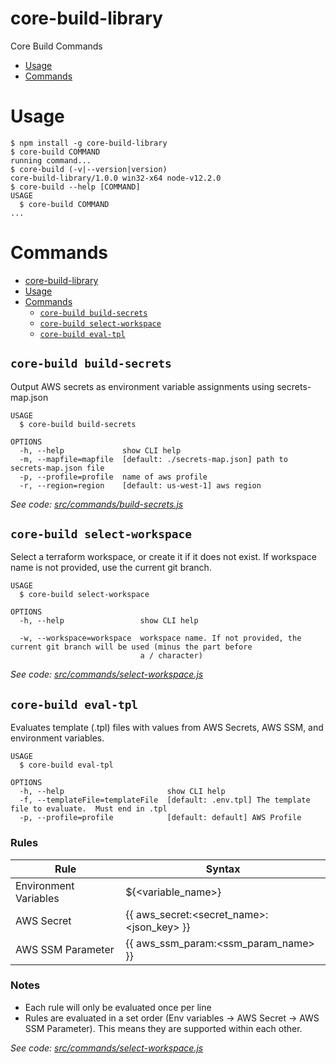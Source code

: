 core-build-library
==================

Core Build Commands

<!-- toc -->
* [Usage](#usage)
* [Commands](#commands)
<!-- tocstop -->
# Usage
<!-- usage -->
```sh-session
$ npm install -g core-build-library
$ core-build COMMAND
running command...
$ core-build (-v|--version|version)
core-build-library/1.0.0 win32-x64 node-v12.2.0
$ core-build --help [COMMAND]
USAGE
  $ core-build COMMAND
...
```
<!-- usagestop -->
# Commands

- [core-build-library](#core-build-library)
- [Usage](#usage)
- [Commands](#commands)
  - [`core-build build-secrets`](#core-build-build-secrets)
  - [`core-build select-workspace`](#core-build-select-workspace)
  - [`core-build eval-tpl`](#core-build-eval-tpl)

## `core-build build-secrets`

Output AWS secrets as environment variable assignments using secrets-map.json

```
USAGE
  $ core-build build-secrets

OPTIONS
  -h, --help             show CLI help
  -m, --mapfile=mapfile  [default: ./secrets-map.json] path to secrets-map.json file
  -p, --profile=profile  name of aws profile
  -r, --region=region    [default: us-west-1] aws region
```

_See code: [src/commands/build-secrets.js](https://github.com/opensesame/core-build-library/blob/v1.0.0/src/commands/build-secrets.js)_

## `core-build select-workspace`

Select a terraform workspace, or create it if it does not exist. If workspace name is not provided, use the current git branch.

```
USAGE
  $ core-build select-workspace

OPTIONS
  -h, --help                 show CLI help

  -w, --workspace=workspace  workspace name. If not provided, the current git branch will be used (minus the part before
                             a / character)
```

_See code: [src/commands/select-workspace.js](https://github.com/opensesame/core-build-library/blob/v1.0.0/src/commands/select-workspace.js)_
<!-- commandsstop -->

## `core-build eval-tpl`

Evaluates template (.tpl) files with values from AWS Secrets, AWS SSM, and environment variables.
```
USAGE
  $ core-build eval-tpl

OPTIONS
  -h, --help                       show CLI help
  -f, --templateFile=templateFile  [default: .env.tpl] The template file to evaluate.  Must end in .tpl
  -p, --profile=profile            [default: default] AWS Profile
```
<h3>Rules</h3>

| Rule                       | Syntax                                       |
| -----------                | -----------                                  |
| Environment Variables      | ${\<variable_name>}                          |
| AWS Secret                 | {{ aws_secret:\<secret_name>:\<json_key> }}  |
| AWS SSM Parameter          | {{ aws_ssm_param:\<ssm_param_name> }}        |

<h3>Notes</h3>

- Each rule will only be evaluated once per line
- Rules are evaluated in a set order (Env variables -> AWS Secret -> AWS SSM Parameter). This means they are supported within each other.

_See code: [src/commands/select-workspace.js](https://github.com/opensesame/core-build-library/blob/v1.0.0/src/commands/select-workspace.js)_
<!-- commandsstop -->
